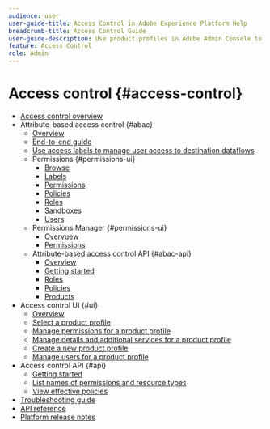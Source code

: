 ```yaml
---
audience: user
user-guide-title: Access Control in Adobe Experience Platform Help
breadcrumb-title: Access Control Guide
user-guide-description: Use product profiles in Adobe Admin Console to manage user permissions. Learn how to assign users to products and sandboxes.
feature: Access Control
role: Admin
---
```


# Access control {#access-control}

* [Access control overview](home.md)
* Attribute-based access control {#abac}
  * [Overview](abac/overview.md)
  * [End-to-end guide](abac/end-to-end-guide.md)
  * [Use access labels to manage user access to destination dataflows](/help/access-control/abac/apply-access-labels-destinations.md)
  * Permissions {#permissions-ui}
    * [Browse](abac/ui/browse.md)
    * [Labels](abac/ui/labels.md)
    * [Permissions](abac/ui/permissions.md)
    * [Policies](abac/ui/policies.md)
    * [Roles](abac/ui/roles.md)
    * [Sandboxes](abac/ui/sandboxes.md)
    * [Users](abac/ui/users.md)
  * Permissions Manager {#permissions-ui}
    * [Overvuew](abac/permissions-manager/overview.md)
    * [Permissions](abac/permissions-manager/permissions.md)
  * Attribute-based access control API {#abac-api}
    * [Overview](abac/api/overview.md)
    * [Getting started](abac/api/getting-started.md)
    * [Roles](abac/api/roles.md)
    * [Policies](abac/api/policies.md)
    * [Products](abac/api/products.md)
* Access control UI {#ui}
  * [Overview](ui/overview.md)
  * [Select a product profile](ui/browse.md)
  * [Manage permissions for a product profile](ui/permissions.md)
  * [Manage details and additional services for a product profile](ui/details-and-services.md)
  * [Create a new product profile](ui/create-profile.md)
  * [Manage users for a product profile](ui/users.md)
* Access control API {#api}
  * [Getting started](api/getting-started.md)
  * [List names of permissions and resource types](api/permissions-and-resource-types.md)
  * [View effective policies](api/effective-policies.md)
* [Troubleshooting guide](troubleshooting-guide.md)
* [API reference](https://www.adobe.io/experience-platform-apis/references/access-control/)
* [Platform release notes](https://experienceleague.adobe.com/en/docs/experience-platform/release-notes/latest)